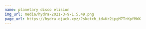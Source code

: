 ```yaml
---
name: planetary disco elision
img_url: media/hydra-2021-3-9-1.5.49.png
page_url: https://hydra.ojack.xyz/?sketch_id=Kr2ipgM7TrKpfMWX
---
```


